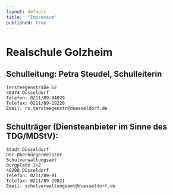 ```yaml
---
layout: default
title:  "Impressum"
published: true
---
```


# Realschule Golzheim

## Schulleitung: Petra Steudel, Schulleiterin

	Tersteegenstraße 62
	40474 Düsseldorf
	Telefon: 0211/89-94029
	Telefax: 0211/89-29228
	Email: rs.tersteegenstr@duesseldorf.de

## Schulträger (Diensteanbieter im Sinne des TDG/MDStV):

	Stadt Düsseldorf
	Der Oberbürgermeister
	Schulverwaltungsamt
	Burgplatz 1+2
	40200 Düsseldorf
	Telefon: 0211/89-91
	Telefax: 0211/89-29021
	Email: schulverwaltungsamt@duesseldorf.de
